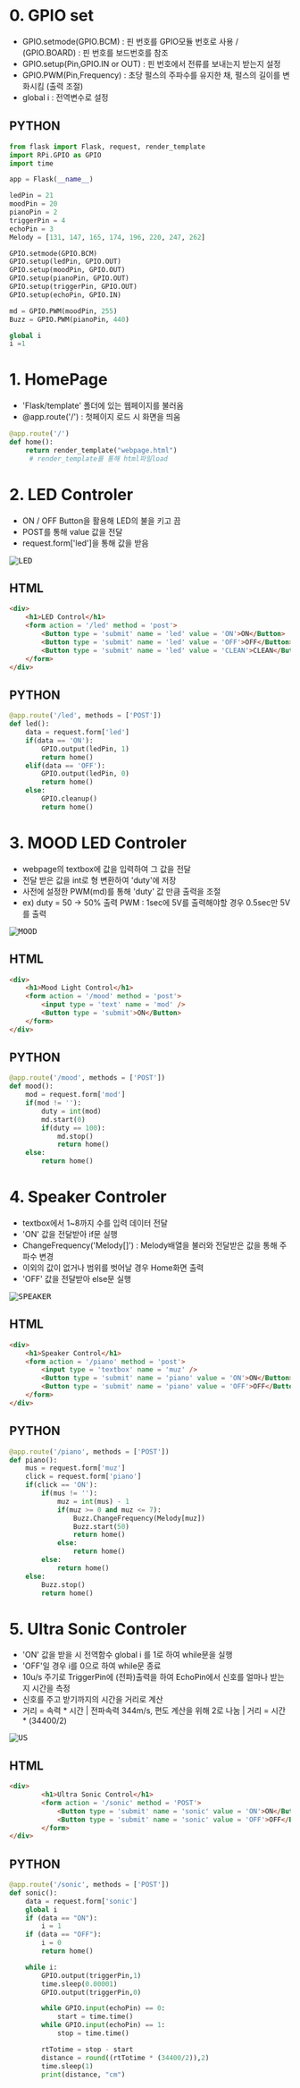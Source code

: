 # 0. GPIO set

- GPIO.setmode(GPIO.BCM) : 핀 번호를 GPIO모듈 번호로 사용 / (GPIO.BOARD) : 핀 번호를 보드번호를 참조
- GPIO.setup(Pin,GPIO.IN or OUT) : 핀 번호에서 전류를 보내는지 받는지 설정
- GPIO.PWM(Pin,Frequency) : 초당 펄스의 주파수를 유지한 채, 펄스의 길이를 변화시킴 (출력 조절)
- global i : 전역변수로 설정

## PYTHON
```Python
from flask import Flask, request, render_template
import RPi.GPIO as GPIO
import time

app = Flask(__name__)

ledPin = 21
moodPin = 20
pianoPin = 2
triggerPin = 4
echoPin = 3
Melody = [131, 147, 165, 174, 196, 220, 247, 262]

GPIO.setmode(GPIO.BCM)
GPIO.setup(ledPin, GPIO.OUT)
GPIO.setup(moodPin, GPIO.OUT)
GPIO.setup(pianoPin, GPIO.OUT)
GPIO.setup(triggerPin, GPIO.OUT)
GPIO.setup(echoPin, GPIO.IN)

md = GPIO.PWM(moodPin, 255)
Buzz = GPIO.PWM(pianoPin, 440)

global i
i =1
```

# 1. HomePage

- 'Flask/template' 폴더에 있는 웹페이지를 불러옴
- @app.route('/') : 첫페이지 로드 시 화면을 띄움

```Python
@app.route('/')
def home():
    return render_template("webpage.html")
     # render_template를 통해 html파일load
```

# 2. LED Controler

- ON / OFF Button을 활용해 LED의 불을 키고 끔
- POST를 통해 value 값을 전달
- request.form['led']을 통해 값을 받음

<kbd>![LED](/Capture/LED%20Control.PNG "LED Control")</kbd>

## HTML
```html
<div>
	<h1>LED Control</h1>
	<form action = '/led' method = 'post'>
		<Button type = 'submit' name = 'led' value = 'ON'>ON</Button>
		<Button type = 'submit' name = 'led' value = 'OFF'>OFF</Button>
		<Button type = 'submit' name = 'led' value = 'CLEAN'>CLEAN</Button>
	</form>
</div>
```
## PYTHON
```Python
@app.route('/led', methods = ['POST'])
def led():
    data = request.form['led']
    if(data == 'ON'):
        GPIO.output(ledPin, 1)
        return home()
    elif(data == 'OFF'):
        GPIO.output(ledPin, 0)
        return home()
    else:
        GPIO.cleanup()
        return home()
```

# 3. MOOD LED Controler

- webpage의 textbox에 값을 입력하여 그 값을 전달
- 전달 받은 값을 int로 형 변환하여 'duty'에 저장
- 사전에 설정한 PWM(md)를 통해 'duty' 값 만큼 출력을 조절 
- ex) duty = 50 -> 50% 출력
      PWM : 1sec에 5V를 출력해야할 경우 0.5sec만 5V를 출력 

<kbd>![MOOD](/Capture/Mood%20Control.PNG "MOOD Control")</kbd>

## HTML
```html
<div>
	<h1>Mood Light Control</h1>
	<form action = '/mood' method = 'post'>
		<input type = 'text' name = 'mod' />
		<Button type = 'submit'>ON</Button>
	</form>
</div>
```
## PYTHON
```Python
@app.route('/mood', methods = ['POST'])
def mood():
    mod = request.form['mod']
    if(mod != ''):
        duty = int(mod)
        md.start(0)
        if(duty == 100):
            md.stop()
            return home()
    else:
        return home()
```

# 4. Speaker Controler

- textbox에서 1~8까지 수를 입력 데이터 전달
- 'ON' 값을 전달받아 if문 실행
- ChangeFrequency('Melody[]') : Melody배열을 불러와 전달받은 값을 통해 주파수 변경
- 이외의 값이 없거나 범위를 벗어날 경우 Home화면 출력
- 'OFF' 값을 전달받아 else문 실행

<kbd>![SPEAKER](/Capture/Speaker%20Control.PNG "Speaker Control")</kbd>

## HTML
```html
<div>
	<h1>Speaker Control</h1>
	<form action = '/piano' method = 'post'>
		<input type = 'textbox' name = 'muz' />
		<Button type = 'submit' name = 'piano' value = 'ON'>ON</Button>
		<Button type = 'submit' name = 'piano' value = 'OFF'>OFF</Button>
	</form>
</div>
```
## PYTHON
```Python
@app.route('/piano', methods = ['POST'])
def piano():
    mus = request.form['muz']
    click = request.form['piano']
    if(click == 'ON'):
        if(mus != ''):
            muz = int(mus) - 1
            if(muz >= 0 and muz <= 7):
                Buzz.ChangeFrequency(Melody[muz])
                Buzz.start(50)
                return home()
            else:
                return home()
        else:
            return home()
    else:
        Buzz.stop()
        return home()
```

# 5. Ultra Sonic Controler

- 'ON' 값을 받을 시 전역함수 global i 를 1로 하여 while문을 실행
- 'OFF'일 경우 i를 0으로 하여 while문 종료
- 10u/s 주기로 TriggerPin에 (전파)출력을 하여 EchoPin에서 신호를 얼마나 받는지 시간을 측정
- 신호를 주고 받기까지의 시간을 거리로 계산  
- 거리 = 속력 * 시간 | 전파속력 344m/s, 편도 계산을 위해 2로 나눔 | 거리 = 시간 * (34400/2)   

<kbd>![US](/Capture/UltraSonic%20Control.PNG "US Control")</kbd>

## HTML
```html
<div>
		<h1>Ultra Sonic Control</h1>
		<form action = '/sonic' method = 'POST'>
			<Button type = 'submit' name = 'sonic' value = 'ON'>ON</Button>
			<Button type = 'submit' name = 'sonic' value = 'OFF'>OFF</Button>
		</form>
</div>
```
## PYTHON
```Python
@app.route('/sonic', methods = ['POST'])
def sonic():
    data = request.form['sonic']
    global i
    if (data == "ON"):
        i = 1
    if (data == "OFF"):
        i = 0
        return home()

    while i:
        GPIO.output(triggerPin,1)
        time.sleep(0.00001)
        GPIO.output(triggerPin,0)

        while GPIO.input(echoPin) == 0:
            start = time.time()
        while GPIO.input(echoPin) == 1:
            stop = time.time()

        rtTotime = stop - start
        distance = round((rtTotime * (34400/2)),2)
        time.sleep(1)
        print(distance, "cm")
```
